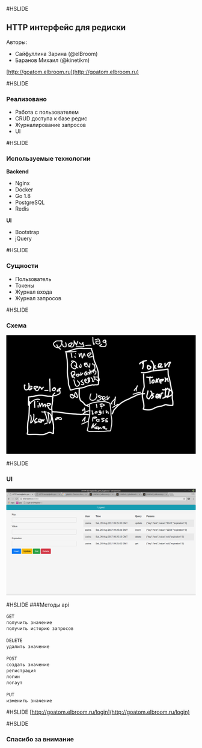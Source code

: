#HSLIDE
## HTTP интерфейс для редиски

Авторы:
  * Сайфуллина Зарина (@elBroom)
  * Баранов Михаил (@kinetikm)

[http://goatom.elbroom.ru](http://goatom.elbroom.ru)

#HSLIDE
### Реализовано
  * Работа с пользователем
  * CRUD доступа к базе редис
  * Журналирование запросов
  * UI

#HSLIDE
### Используемые технологии
**Backend**
- Nginx
- Docker
- Go 1.8
- PostgreSQL
- Redis

**UI**
- Bootstrap
- jQuery

#HSLIDE
### Сущности
  * Пользователь
  * Токены
  * Журнал входа
  * Журнал запросов

#HSLIDE
### Схема
<img src="presentation/assets/img/schema.jpg" alt="schema"/>

#HSLIDE
### UI
<img src="presentation/assets/img/ui.png" alt="ui"/>

#HSLIDE
###Методы api
```
GET
получить значение
получить историю запросов

DELETE
удалить значение

POST
создать значение
регистрация
логин
логаут

PUT
изменить значение

```

#HSLIDE
[http://goatom.elbroom.ru/login](http://goatom.elbroom.ru/login)

#HSLIDE
### Спасибо за внимание